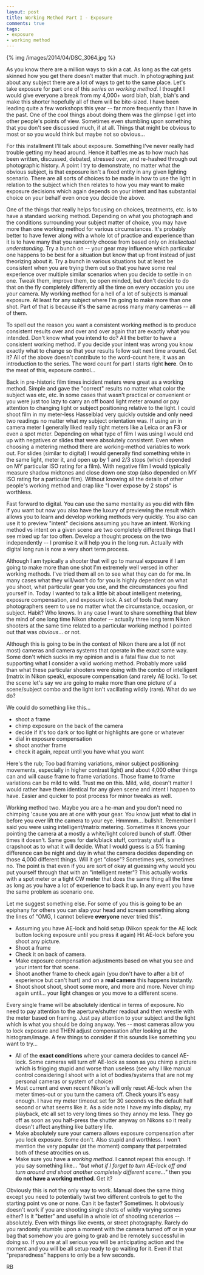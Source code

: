 ```yaml
---
layout: post
title: Working Method Part I - Exposure
comments: true
tags:
- exposure
- working method
---
```


{% img /images/2014/04/DSC_3064.jpg %}

As you know there are a million ways to skin a cat. As long as the cat gets skinned how you get there doesn't matter that much. In photographing just about any subject there are a lot of ways to get to the same place. Let's take exposure for part one of this *series on working method*. I thought I would give everyone a break from my 4,000+ word blah, blah, blah's and make this shorter hopefully all of them will be bite-sized. I have been leading quite a few workshops this year -- far more frequently than I have in the past. One of the cool things about doing them was the glimpse I get into other people's points of view. Sometimes even stumbling upon something that you don't see discussed much, if at all. Things that might be obvious to most or so you would think but maybe not so obvious...

<!--more-->

For this installment I'll talk about exposure. Something I've never really had trouble getting my head around. Hence it baffles me as to how much has been written, discussed, debated, stressed over, and re-hashed through out photographic history. A point I try to demonstrate, no matter what the obvious subject, is that exposure isn't a fixed entity in any given lighting scenario. There are all sorts of choices to be made in how to use the light in relation to the subject which then relates to how you may want to make exposure decisions which again depends on your intent and has substantial choice on your behalf even once you decide the above.

One of the things that really helps focusing on choices, treatments, etc. is to have a standard working method. Depending on what you photograph and the conditions surrounding your subject matter of choice, you may have more than one working method for various circumstances. It's probably better to have fewer along with a whole lot of practice and experience than it is to have many that you randomly choose from based only on *intellectual understanding*. Try a bunch on -- your gear may influence which particular one happens to be best for a situation but know that up front instead of just theorizing about it. Try a bunch in various situations but at least be consistent when you are trying them out so that you have some real experience over multiple similar scenarios when you decide to settle in on one. Tweak them, improve them, be open minded, but don't decide to do that on the fly completely differently all the time on every occasion you use your camera. My working method for a hell of a lot of subjects is manual exposure. At least for any subject where I'm going to make more than one shot. Part of that is because it's the same across many many cameras -- all of them.

To spell out the reason you want a consistent working method is to produce consistent results over and over and over again that are exactly what you intended. Don't know what you intend to do? All the better to have a consistent working method. If you decide your intent was wrong you know exactly what to change so that your results follow suit next time around. Get it? All of the above doesn't contribute to the word-count here, it was an introduction to the series. The word count for part I starts right **here**. On to the meat of this, exposure control...

Back in pre-historic film times incident meters were great as a working method. Simple and gave the "correct" results no matter what color the subject was etc, etc. In some cases that wasn't practical or convenient or you were just too lazy to carry an off board light meter around or pay attention to changing light or subject positioning relative to the light. I could shoot film in my meter-less Hasselblad very quickly outside and only need two readings no matter what my subject orientation was. If using an in camera meter I generally liked really tight meters like a Leica or an F3 or even a spot meter. Depending on what type of film I was using I would end up with negatives or slides that were absolutely consistent. Even when choosing a metering method there are working-method variables to work out. For slides (similar to digital) I would generally find something white in the same light, meter it, and open up by 1 and 2/3 stops (which depended on MY particular ISO rating for a film). With negative film I would typically measure shadow midtones and close down one stop (also depended on MY ISO rating for a particular film). Without knowing all the details of other people's working method and crap like "I over expose by 2 stops" is worthless. 

Fast forward to digital. You can use the same mentality as you did with film if you want but now you also have the luxury of previewing the result which allows you to learn and develop working methods very quickly. You also can use it to preview "intent" decisions assuming you have an intent. Working method vs intent on a given scene are two completely different things that I see mixed up far too often. Develop a thought process on the two independently -- I promise it will help you in the long run. Actually with digital long run is now a very short term process.

Although I am typically a shooter that will go to manual exposure if I am going to make more than one shot I'm extremely well versed in other working methods. I've tried them all on to see what they can do for me. In many cases what they will/won't do for you is highly dependent on what you shoot, what particular gear you use, and the circumstances you find yourself in. Today I wanted to talk a little bit about intelligent metering, exposure compensation, and exposure lock. A set of tools that many photographers seem to use no matter what the circumstance, occasion, or subject. Habit? Who knows. In any case I want to share something that blew the mind of one long time Nikon shooter -- actually three long term Nikon shooters at the same time related to a particular working method I pointed out that was *obvious*... or not.

Although this is going to be in the context of Nikon there are a lot (if not most) cameras and camera systems that operate in the exact same way. Some don't which sucks in my opinion and is a fatal flaw due to not supporting what I consider a valid working method. Probably more valid than what these particular shooters were doing with the combo of intelligent (matrix in Nikon speak), exposure compensation (and rarely AE lock). To set the scene let's say we are going to make more than one picture of a scene/subject combo and the light isn't vacillating wildly (rare). What do we do?

We could do something like this...

- shoot a frame
- chimp exposure on the back of the camera
- decide if it's too dark or too light or highlights are gone or whatever
- dial in exposure compensation
- shoot another frame
- check it again, repeat until you have what you want

Here's the rub; Too bad framing variations, minor subject positioning movements, especially in higher contrast light) and about 4,000 other things can and will cause frame to frame variations. Those frame to frame variations can be mild to wild. Trust me on this. Mild, wild, doesn't matter I would rather have them identical for any given scene and intent I happen to have. Easier and quicker to post process for minor tweaks as well.

Working method two. Maybe you are a he-man and you don't need no chimping 'cause you are at one with your gear. You know just what to dial in before you ever lift the camera to your eye. Hmmmm... bullshit. Remember I said you were using intelligent/matrix metering. Sometimes it knows your pointing the camera at a mostly a white/light colored bunch of stuff. Other times it doesn't. Same goes for dark/black stuff, contrasty stuff is a crapshoot as to what it will decide. What I would guess is a 5% framing difference can be night and day in what the camera decides depending on those 4,000 different things. Will it get "close"? Sometimes yes, sometimes no. The point is that even if you are sort of okay at guessing why would you put yourself through that with an "intelligent meter"? This actually works with a spot meter or a tight CW meter that does the same thing all the time as long as you have a lot of experience to back it up. In any event you have the same problem as scenario one.

Let me suggest something else. For some of you this is going to be an epiphany for others you can slap your head and scream something along the lines of "OMG, I cannot believe **everyone** never tried this".

- Assuming you have AE-lock and hold setup (Nikon speak for the AE lock button locking exposure until you press it again) Hit AE-lock before you shoot any picture.
- Shoot a frame
- Check it on back of camera.
- Make exposure compensation adjustments based on what you see and your intent for that scene.
- Shoot another frame to check again (you don't have to after a bit of experience but can't hurt) and on a **real camera** this happens instantly.
- Shoot shoot shoot, shoot some more, and more and more. Never chimp again until... your light changes or you move to a different scene.

Every single frame will be absolutely identical in terms of exposure. No need to pay attention to the aperture/shutter readout and then wrestle with the meter based on framing. Just pay attention to your subject and the light which is what you should be doing anyway. Yes -- most cameras allow you to lock exposure and THEN adjust compensation after looking at the histogram/image. A few things to consider if this sounds like something you want to try...

- All of the **exact conditions** where your camera decides to cancel AE-lock. Some cameras will turn off AE-lock as soon as you chimp a picture which is frigging stupid and worse than useless (see why I like manual control considering I shoot with a lot of bodies/systems that are not my personal cameras or system of choice)
- Most current and even recent Nikon's will only reset AE-lock when the meter times-out or you turn the camera off. Check yours it's easy enough. I have my meter timeout set for 30 seconds vs the default half second or what seems like it. As a side note I have my info display, my playback, etc all set to very long times so they annoy me less. They go off as soon as you half-press the shutter anyway on Nikons so it really doesn't affect anything like battery life.
- Make absolutely sure your camera allows exposure compensation after you lock exposure. Some don't. Also stupid and worthless. I won't mention the very popular (at the moment) company that perpetrated both of these atrocities on us.
- Make sure you have a *working method*. I cannot repeat this enough. If you say something like... *"but what if I forget to turn AE-lock off and turn around and shoot another completely different scene..."* then you **do not have a working method**. Get it?

Obviously this is not the only way to work. Manual does the same thing except you need to potentially twist two different controls to get to the starting point vs one or none. Can it be faster? Sometimes. It obviously doesn't work if you are shooting single shots of wildly varying scenes either? Is it "better" and useful in a whole lot of shooting scenarios -- absolutely. Even with things like events, or street photography. Rarely do you randomly stumble upon a moment with the camera turned off or in your bag that somehow you are going to grab and be remotely successful in doing so. If you are at all serious you will be anticipating action and the moment and you will be all setup ready to go waiting for it. Even if that "preparedness" happens to only be a few seconds.

RB